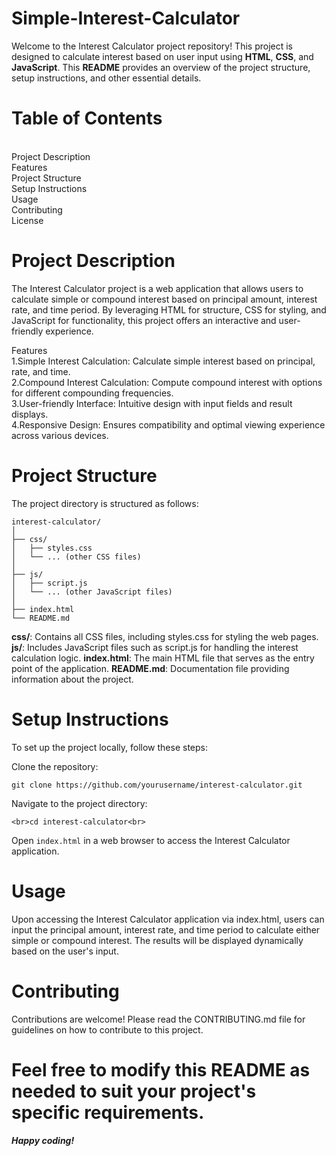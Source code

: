 # Simple-Interest-Calculator
Welcome to the Interest Calculator project repository! This project is designed to calculate interest based on user input using **HTML**, **CSS**, and **JavaScript**. This **README** provides an overview of the project structure, setup instructions, and other essential details.

# Table of Contents
<br>Project Description
<br>Features
<br>Project Structure
<br>Setup Instructions
<br>Usage
<br>Contributing
<br>License
# Project Description
The Interest Calculator project is a web application that allows users to calculate simple or compound interest based on principal amount, interest rate, and time period. By leveraging HTML for structure, CSS for styling, and JavaScript for functionality, this project offers an interactive and user-friendly experience.

Features
<br>1.Simple Interest Calculation: Calculate simple interest based on principal, rate, and time.
<br>2.Compound Interest Calculation: Compute compound interest with options for different compounding frequencies.
<br>3.User-friendly Interface: Intuitive design with input fields and result displays.
<br>4.Responsive Design: Ensures compatibility and optimal viewing experience across various devices.

# Project Structure
The project directory is structured as follows:

```
interest-calculator/
│
├── css/
│   ├── styles.css
│   └── ... (other CSS files)
│
├── js/
│   ├── script.js
│   └── ... (other JavaScript files)
│
├── index.html
└── README.md
```
**css/**: Contains all CSS files, including styles.css for styling the web pages.
**js/**: Includes JavaScript files such as script.js for handling the interest calculation logic.
**index.html**: The main HTML file that serves as the entry point of the application.
**README.md**: Documentation file providing information about the project.

# Setup Instructions
To set up the project locally, follow these steps:

Clone the repository:

```
git clone https://github.com/yourusername/interest-calculator.git
```
Navigate to the project directory:
```
<br>cd interest-calculator<br>
```
Open ```index.html``` in a web browser to access the Interest Calculator application.

# Usage
Upon accessing the Interest Calculator application via index.html, users can input the principal amount, interest rate, and time period to calculate either simple or compound interest. The results will be displayed dynamically based on the user's input.

# Contributing
Contributions are welcome! Please read the CONTRIBUTING.md file for guidelines on how to contribute to this project.

# Feel free to modify this README as needed to suit your project's specific requirements.
***Happy coding!***
